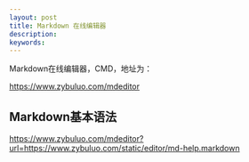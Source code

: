 ```yaml
---
layout: post
title: Markdown 在线编辑器
description:
keywords:
---
```


Markdown在线编辑器，CMD，地址为：

<https://www.zybuluo.com/mdeditor>

## Markdown基本语法

<https://www.zybuluo.com/mdeditor?url=https://www.zybuluo.com/static/editor/md-help.markdown>
